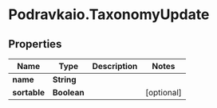# Podravkaio.TaxonomyUpdate

## Properties
Name | Type | Description | Notes
------------ | ------------- | ------------- | -------------
**name** | **String** |  | 
**sortable** | **Boolean** |  | [optional] 


